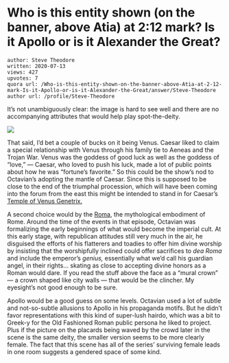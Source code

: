 # Who is this entity shown (on the banner, above Atia) at 2:12 mark? Is it Apollo or is it Alexander the Great?

	author: Steve Theodore
	written: 2020-07-13
	views: 427
	upvotes: 7
	quora url: /Who-is-this-entity-shown-on-the-banner-above-Atia-at-2-12-mark-Is-it-Apollo-or-is-it-Alexander-the-Great/answer/Steve-Theodore
	author url: /profile/Steve-Theodore


It’s not unambiguously clear: the image is hard to see well and there are no accompanying attributes that would help play spot-the-deity.

![](https://qph.fs.quoracdn.net/main-qimg-a856d164ea3870ac9bd9c541104301e0)

That said, I’d bet a couple of bucks on it being Venus. Caesar liked to claim a special relationship with Venus through his family tie to Aeneas and the Trojan War. Venus was the goddess of good luck as well as the goddess of “love,” — Caesar, who loved to push his luck, made a lot of public points about how he was “fortune’s favorite.” So this could be the show’s nod to Octavian’s adopting the mantle of Caesar. Since this is supposed to be close to the end of the triumphal procession, which will have been coming into the forum from the east this might be intended to stand in for Caesar’s [Temple of Venus Genetrix.](https://en.wikipedia.org/wiki/Temple_of_Venus_Genetrix)

A second choice would by the [Roma](https://en.wikipedia.org/wiki/Roma_(mythology)), the mythological embodiment of Rome. Around the time of the events in that episode, Octavian was formalizing the early beginnings of what would become the imperial cult. At this early stage, with republican attitudes still very much in the air, he disguised the efforts of his flatterers and toadies to offer him divine worship by insisting that the worshipfully inclined could offer sacrifices to _dea Roma_  and include the emperor’s _genius,_ essentially what we’d call his guardian angel, in their rights… skating as close to accepting divine honors as a Roman would dare. If you read the stuff above the face as a “mural crown” — a crown shaped like city walls — that would be the clincher. My eyesight’s not good enough to be sure.

Apollo would be a good guess on some levels. Octavian used a lot of subtle and not-so-subtle allusions to Apollo in his propaganda motifs. But he didn’t favor representations with this kind of super-lush hairdo, which was a bit to Greek-y for the Old Fashioned Roman public persona he liked to project. Plus if the picture on the placards being waved by the crowd later in the scene is the same deity, the smaller version seems to be more clearly female. The fact that this scene has all of the series’ surviving female leads in one room suggests a gendered space of some kind.

